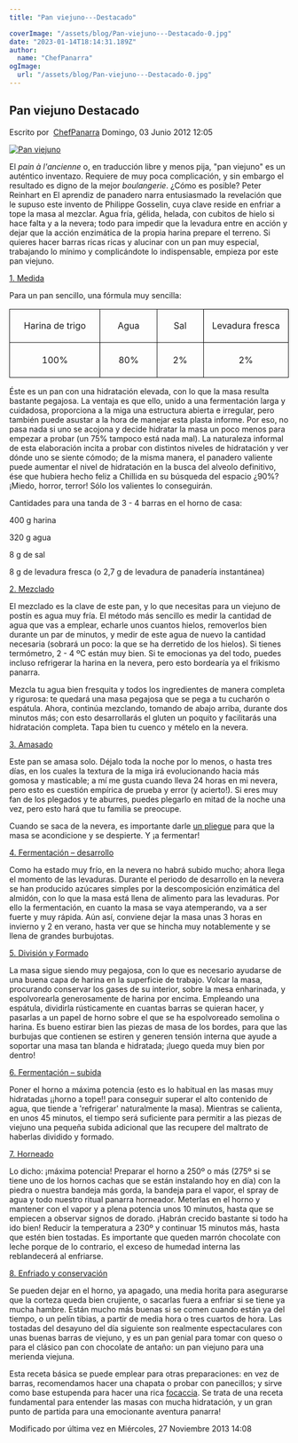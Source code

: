 ```yaml
---
title: "Pan viejuno---Destacado"

coverImage: "/assets/blog/Pan-viejuno---Destacado-0.jpg"
date: "2023-01-14T18:14:31.189Z"
author:
  name: "ChefPanarra"
ogImage:
  url: "/assets/blog/Pan-viejuno---Destacado-0.jpg"
---
```


## Pan viejuno Destacado

Escrito por  [ChefPanarra](/web/20190222161733/http://www.panarras.com/index.php/home/recetas/panes-basicos/itemlist/user/56-chefpanarra) Domingo, 03 Junio 2012 12:05

[![Pan viejuno](https://web.archive.org/web/20190222161733im_/http://www.panarras.com/media/k2/items/cache/8b6e33345ac8d5ffd9cf0d107a7d9e9d_L.jpg)](/web/20190222161733/http://www.panarras.com/media/k2/items/cache/8b6e33345ac8d5ffd9cf0d107a7d9e9d_XL.jpg "Clic para vista previa de la imagen")

El _pain à l'ancienne_ o, en traducción libre y menos pija, "pan viejuno" es un auténtico inventazo. Requiere de muy poca complicación, y sin embargo el resultado es digno de la mejor _boulangerie_. ¿Cómo es posible? Peter Reinhart en El aprendiz de panadero narra entusiasmado la revelación que le supuso este invento de Philippe Gosselin, cuya clave reside en enfriar a tope la masa al mezclar. Agua fría, gélida, helada, con cubitos de hielo si hace falta y a la nevera; todo para impedir que la levadura entre en acción y dejar que la acción enzimática de la propia harina prepare el terreno. Si quieres hacer barras ricas ricas y alucinar con un pan muy especial, trabajando lo mínimo y complicándote lo indispensable, empieza por este pan viejuno.

[1\. Medida](/web/20190222161733/http://www.panarras.com/index.php/tecnica/las-fases-del-pan/medida)

Para un pan sencillo, una fórmula muy sencilla:

<table class="MsoNormalTable" style="border-collapse: collapse;" border="0" cellspacing="0" cellpadding="0"><tbody><tr><td style="width: 144.5pt; border-width: 1pt medium 1pt 1pt; border-style: solid none solid solid; border-color: black -moz-use-text-color black black; -moz-border-top-colors: none; -moz-border-right-colors: none; -moz-border-bottom-colors: none; -moz-border-left-colors: none; -moz-border-image: none; padding: 2.75pt;" width="193"><p class="Contenidodelatabla" style="text-align: center;" align="center">Harina de trigo</p></td><td style="width: 3cm; border-width: 1pt medium 1pt 1pt; border-style: solid none solid solid; border-color: black -moz-use-text-color black black; -moz-border-top-colors: none; -moz-border-right-colors: none; -moz-border-bottom-colors: none; -moz-border-left-colors: none; -moz-border-image: none; padding: 2.75pt;" width="113"><p class="Contenidodelatabla" style="text-align: center;" align="center">Agua</p></td><td style="width: 69.7pt; border-width: 1pt medium 1pt 1pt; border-style: solid none solid solid; border-color: black -moz-use-text-color black black; -moz-border-top-colors: none; -moz-border-right-colors: none; -moz-border-bottom-colors: none; -moz-border-left-colors: none; -moz-border-image: none; padding: 2.75pt;" width="93"><p class="Contenidodelatabla" style="text-align: center;" align="center">Sal</p></td><td style="width: 128.75pt; border: 1pt solid black; padding: 2.75pt;" width="172"><p class="Contenidodelatabla" style="text-align: center;" align="center">Levadura fresca</p></td></tr><tr style="height: 46.9pt;"><td style="width: 144.5pt; border-right: 1pt solid black; border-width: medium 1pt 1pt; border-style: none solid solid; border-color: -moz-use-text-color black black; -moz-border-top-colors: none; -moz-border-right-colors: none; -moz-border-bottom-colors: none; -moz-border-left-colors: none; -moz-border-image: none; padding: 2.75pt; height: 46.9pt;" width="193"><p class="Contenidodelatabla" style="text-align: center;" align="center">100%</p></td><td style="width: 3cm; border-width: medium 1pt 1pt medium; border-style: none solid solid none; border-color: -moz-use-text-color black black -moz-use-text-color; padding: 2.75pt; height: 46.9pt;" width="113"><p class="Contenidodelatabla" style="text-align: center;" align="center">80%</p></td><td style="width: 69.7pt; border-width: medium 1pt 1pt medium; border-style: none solid solid none; border-color: -moz-use-text-color black black -moz-use-text-color; padding: 2.75pt; height: 46.9pt;" width="93"><p class="Contenidodelatabla" style="text-align: center;" align="center">2%</p></td><td style="width: 128.75pt; border-width: medium 1pt 1pt medium; border-style: none solid solid none; border-color: -moz-use-text-color black black -moz-use-text-color; padding: 2.75pt; height: 46.9pt;" width="172"><p class="Contenidodelatabla" style="text-align: center;" align="center">2%</p></td></tr></tbody></table>

Éste es un pan con una hidratación elevada, con lo que la masa resulta bastante pegajosa. La ventaja es que ello, unido a una fermentación larga y cuidadosa, proporciona a la miga una estructura abierta e irregular, pero también puede asustar a la hora de manejar esta plasta informe. Por eso, no pasa nada si uno se acojona y decide hidratar la masa un poco menos para empezar a probar (un 75% tampoco está nada mal). La naturaleza informal de esta elaboración incita a probar con distintos niveles de hidratación y ver dónde uno se siente cómodo; de la misma manera, el panadero valiente puede aumentar el nivel de hidratación en la busca del alveolo definitivo, ése que hubiera hecho feliz a Chillida en su búsqueda del espacio ¿90%? ¡Miedo, horror, terror! Sólo los valientes lo conseguirán.

Cantidades para una tanda de 3 - 4 barras en el horno de casa:

400 g harina

320 g agua

8 g de sal

8 g de levadura fresca (o 2,7 g de levadura de panadería instantánea)

[2\. Mezclado](/web/20190222161733/http://www.panarras.com/index.php/tecnica/las-fases-del-pan/mezclado)

El mezclado es la clave de este pan, y lo que necesitas para un viejuno de postín es agua muy fría. El método más sencillo es medir la cantidad de agua que vas a emplear, echarle unos cuantos hielos, removerlos bien durante un par de minutos, y medir de este agua de nuevo la cantidad necesaria (sobrará un poco: la que se ha derretido de los hielos). Si tienes termómetro, 2 - 4 ºC están muy bien. Si te emocionas ya del todo, puedes incluso refrigerar la harina en la nevera, pero esto bordearía ya el frikismo panarra.

Mezcla tu agua bien fresquita y todos los ingredientes de manera completa y rigurosa: te quedará una masa pegajosa que se pega a tu cucharón o espátula. Ahora, continúa mezclando, tomando de abajo arriba, durante dos minutos más; con esto desarrollarás el gluten un poquito y facilitarás una hidratación completa. Tapa bien tu cuenco y mételo en la nevera.

[3\. Amasado](/web/20190222161733/http://www.panarras.com/index.php/tecnica/las-fases-del-pan/amasado)

Este pan se amasa solo. Déjalo toda la noche por lo menos, o hasta tres días, en los cuales la textura de la miga irá evolucionando hacia más gomosa y masticable; a mí me gusta cuando lleva 24 horas en mi nevera, pero esto es cuestión empírica de prueba y error (y acierto!). Si eres muy fan de los plegados y te aburres, puedes plegarlo en mitad de la noche una vez, pero esto hará que tu familia se preocupe.

Cuando se saca de la nevera, es importante darle [un pliegue](/web/20190222161733/http://www.panarras.com/index.php/tecnica/tecnicas-de-amasado/item/42-plegados) para que la masa se acondicione y se despierte. Y ¡a fermentar!

[4\. Fermentación – desarrollo](/web/20190222161733/http://www.panarras.com/index.php/tecnica/las-fases-del-pan/fermentacion-desarrollo)

Como ha estado muy frío, en la nevera no habrá subido mucho; ahora llega el momento de las levaduras. Durante el periodo de desarrollo en la nevera se han producido azúcares simples por la descomposición enzimática del almidón, con lo que la masa está llena de alimento para las levaduras. Por ello la fermentación, en cuanto la masa se vaya atemperando, va a ser fuerte y muy rápida. Aún así, conviene dejar la masa unas 3 horas en invierno y 2 en verano, hasta ver que se hincha muy notablemente y se llena de grandes burbujotas.

[5\. División y Formado](/web/20190222161733/http://www.panarras.com/index.php/tecnica/las-fases-del-pan/formado)

La masa sigue siendo muy pegajosa, con lo que es necesario ayudarse de una buena capa de harina en la superficie de trabajo. Volcar la masa, procurando conservar los gases de su interior, sobre la mesa enharinada, y espolvorearla generosamente de harina por encima. Empleando una espátula, dividirla rústicamente en cuantas barras se quieran hacer, y pasarlas a un papel de horno sobre el que se ha espolvoreado semolina o harina. Es bueno estirar bien las piezas de masa de los bordes, para que las burbujas que contienen se estiren y generen tensión interna que ayude a soportar una masa tan blanda e hidratada; ¡luego queda muy bien por dentro!

[6\. Fermentación – subida](/web/20190222161733/http://www.panarras.com/index.php/tecnica/las-fases-del-pan/fermentacion-subida)

Poner el horno a máxima potencia (esto es lo habitual en las masas muy hidratadas ¡¡horno a tope!! para conseguir superar el alto contenido de agua, que tiende a 'refrigerar' naturalmente la masa). Mientras se calienta, en unos 45 minutos, el tiempo será suficiente para permitir a las piezas de viejuno una pequeña subida adicional que las recupere del maltrato de haberlas dividido y formado.

[7\. Horneado](/web/20190222161733/http://www.panarras.com/index.php/tecnica/las-fases-del-pan/horneado)

Lo dicho: ¡máxima potencia! Preparar el horno a 250º o más (275º si se tiene uno de los hornos cachas que se están instalando hoy en día) con la piedra o nuestra bandeja más gorda, la bandeja para el vapor, el spray de agua y todo nuestro ritual panarra horneador. Meterlas en el horno y mantener con el vapor y a plena potencia unos 10 minutos, hasta que se empiecen a observar signos de dorado. ¡Habrán crecido bastante si todo ha ido bien! Reducir la temperatura a 230º y continuar 15 minutos más, hasta que estén bien tostadas. Es importante que queden marrón chocolate con leche porque de lo contrario, el exceso de humedad interna las reblandecerá al enfriarse.

[8\. Enfriado y conservación](/web/20190222161733/http://www.panarras.com/index.php/tecnica/las-fases-del-pan/enfriado-y-conservacion)

Se pueden dejar en el horno, ya apagado, una media horita para asegurarse que la corteza queda bien crujiente, o sacarlas fuera a enfriar si se tiene ya mucha hambre. Están mucho más buenas si se comen cuando están ya del tiempo, o un pelín tibias, a partir de media hora o tres cuartos de hora. Las tostadas del desayuno del día siguiente son realmente espectaculares con unas buenas barras de viejuno, y es un pan genial para tomar con queso o para el clásico pan con chocolate de antaño: un pan viejuno para una merienda viejuna.

Esta receta básica se puede emplear para otras preparaciones: en vez de barras, recomendamos hacer una chapata o probar con panecillos; y sirve como base estupenda para hacer una rica [focaccia](/web/20190222161733/http://www.panarras.com/index.php/home/recetas/panes-enriquecidos/item/41-focaccia). Se trata de una receta fundamental para entender las masas con mucha hidratación, y un gran punto de partida para una emocionante aventura panarra!

Modificado por última vez en Miércoles, 27 Noviembre 2013 14:08

